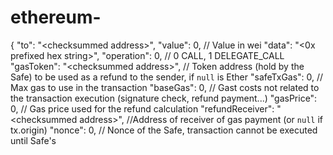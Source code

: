 # ethereum-
{   "to": "&lt;checksummed address>",   "value": 0, // Value in wei   "data": "&lt;0x prefixed hex string>",   "operation": 0,  // 0 CALL, 1 DELEGATE_CALL   "gasToken": "&lt;checksummed address>", // Token address (hold by the Safe) to be used as a refund to the sender, if `null` is Ether   "safeTxGas": 0,  // Max gas to use in the transaction   "baseGas": 0,  // Gast costs not related to the transaction execution (signature check, refund payment...)   "gasPrice": 0,  // Gas price used for the refund calculation   "refundReceiver": "&lt;checksummed address>", //Address of receiver of gas payment (or `null` if tx.origin)   "nonce": 0,  // Nonce of the Safe, transaction cannot be executed until Safe's 
